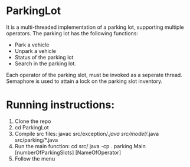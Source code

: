 # ParkingLot

It is a multi-threaded implementation of a parking lot, supporting multiple operators.
The parking lot has the following functions:
- Park a vehicle
- Unpark a vehicle
- Status of the parking lot
- Search in the parking lot.

Each operator of the parking slot, must be invoked as a seperate thread. Semaphore is used to attain a lock on the parking slot inventory.

# Running instructions:
1. Clone the repo
2. cd ParkingLot
3. Compile src files: javac src/exception/*.java src/model/*.java src/parking/*.java
4. Run the main function: 
	cd src/
	java -cp . parking.Main [numberOfParkingSlots] [NameOfOperator]
5. Follow the menu